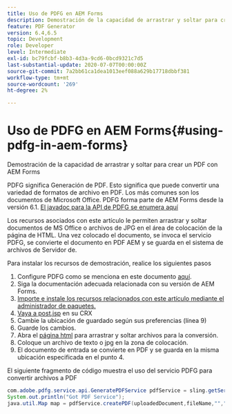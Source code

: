 ```yaml
---
title: Uso de PDFG en AEM Forms
description: Demostración de la capacidad de arrastrar y soltar para crear un PDF con AEM Forms
feature: PDF Generator
version: 6.4,6.5
topic: Development
role: Developer
level: Intermediate
exl-id: bc79fcbf-b8b3-4d3a-9cd6-0bcd9321c7d5
last-substantial-update: 2020-07-07T00:00:00Z
source-git-commit: 7a2bb61ca1dea1013eef088a629b17718dbbf381
workflow-type: tm+mt
source-wordcount: '269'
ht-degree: 2%

---
```


# Uso de PDFG en AEM Forms{#using-pdfg-in-aem-forms}

Demostración de la capacidad de arrastrar y soltar para crear un PDF con AEM Forms

PDFG significa Generación de PDF. Esto significa que puede convertir una variedad de formatos de archivo en PDF. Los más comunes son los documentos de Microsoft Office. PDFG forma parte de AEM Forms desde la versión 6.1.
[El javadoc para la API de PDFG se enumera aquí](https://www.adobe.io/experience-manager/reference-materials/6-5/forms/javadocs/index.html?com/adobe/fd/output/api/OutputService.html)

Los recursos asociados con este artículo le permiten arrastrar y soltar documentos de MS Office o archivos de JPG en el área de colocación de la página de HTML. Una vez colocado el documento, se invoca el servicio PDFG, se convierte el documento en PDF AEM y se guarda en el sistema de archivos de Servidor de.

Para instalar los recursos de demostración, realice los siguientes pasos

1. Configure PDFG como se menciona en este documento [aquí](https://helpx.adobe.com/es/experience-manager/6-4/forms/using/install-configure-pdf-generator.html).
1. Siga la documentación adecuada relacionada con su versión de AEM Forms.
1. [Importe e instale los recursos relacionados con este artículo mediante el administrador de paquetes.](assets/createpdfgdemov2.zip)
1. [Vaya a post.jsp](http://localhost:4502/apps/AemFormsSamples/components/createPDF/POST.jsp) en su CRX
1. Cambie la ubicación de guardado según sus preferencias (línea 9)
1. Guarde los cambios.
1. Abra el [página html](http://localhost:4502/content/DocumentServices/CreatePDFG.html) para arrastrar y soltar archivos para la conversión.
1. Coloque un archivo de texto o jpg en la zona de colocación.
1. El documento de entrada se convierte en PDF y se guarda en la misma ubicación especificada en el punto 4.

El siguiente fragmento de código muestra el uso del servicio PDFG para convertir archivos a PDF

```java
com.adobe.pdfg.service.api.GeneratePDFService pdfService = sling.getService(com.adobe.pdfg.service.api.GeneratePDFService.class);
System.out.println("Got PDF Service");
java.util.Map map = pdfService.createPDF(uploadedDocument,fileName,"","Standard","No Security", null, null);
```

